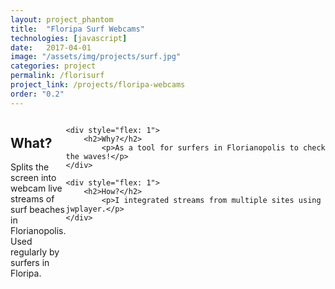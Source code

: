 ```yaml
---
layout: project_phantom
title:  "Floripa Surf Webcams"
technologies: [javascript]
date:   2017-04-01
image: "/assets/img/projects/surf.jpg"
categories: project
permalink: /florisurf
project_link: /projects/floripa-webcams
order: "0.2"
---
```


<div style="display: flex">
	<div style="flex: 1">
		<h2>What?</h2>
			<p>Splits the screen into webcam live streams of surf beaches in Florianopolis. Used regularly by surfers in Floripa.</p>
	</div>

	<div style="flex: 1">
		<h2>Why?</h2>
			<p>As a tool for surfers in Florianopolis to check the waves!</p>
	</div>

	<div style="flex: 1">
		<h2>How?</h2>
			<p>I integrated streams from multiple sites using jwplayer.</p>
	</div>
</div>
